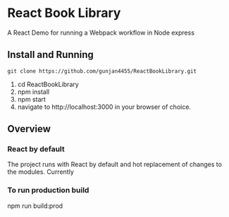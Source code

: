 # React Book Library
A React Demo for running a Webpack workflow in Node express

## Install and Running
`git clone https://github.com/gunjan4455/ReactBookLibrary.git`


1. cd ReactBookLibrary
2. npm install
3. npm start
4. navigate to http://localhost:3000 in your browser of choice.


## Overview

### React by default
The project runs with React by default and hot replacement of changes to the modules. Currently

### To run production build 
npm run build:prod
